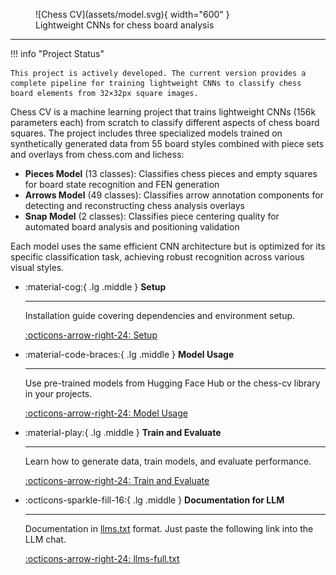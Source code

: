 <figure markdown="span">
  ![Chess CV](assets/model.svg){ width="600" }
  <figcaption>Lightweight CNNs for chess board analysis</figcaption>
</figure>

---

!!! info "Project Status"

    This project is actively developed. The current version provides a complete pipeline for training lightweight CNNs to classify chess board elements from 32×32px square images.

Chess CV is a machine learning project that trains lightweight CNNs (156k parameters each) from scratch to classify different aspects of chess board squares. The project includes three specialized models trained on synthetically generated data from 55 board styles combined with piece sets and overlays from chess.com and lichess:

- **Pieces Model** (13 classes): Classifies chess pieces and empty squares for board state recognition and FEN generation
- **Arrows Model** (49 classes): Classifies arrow annotation components for detecting and reconstructing chess analysis overlays
- **Snap Model** (2 classes): Classifies piece centering quality for automated board analysis and positioning validation

Each model uses the same efficient CNN architecture but is optimized for its specific classification task, achieving robust recognition across various visual styles.

<div class="grid cards" markdown>

- :material-cog:{ .lg .middle } __Setup__

    ---

    Installation guide covering dependencies and environment setup.

    [:octicons-arrow-right-24: Setup](setup.md)

- :material-code-braces:{ .lg .middle } __Model Usage__

    ---

    Use pre-trained models from Hugging Face Hub or the chess-cv library in your projects.

    [:octicons-arrow-right-24: Model Usage](inference.md)

- :material-play:{ .lg .middle } __Train and Evaluate__

    ---

    Learn how to generate data, train models, and evaluate performance.

    [:octicons-arrow-right-24: Train and Evaluate](train-and-eval.md)

- :octicons-sparkle-fill-16:{ .lg .middle } __Documentation for LLM__

    ---

    Documentation in [llms.txt](https://llmstxt.org/) format. Just paste the following link into the LLM chat.

    [:octicons-arrow-right-24: llms-full.txt](llms-full.txt)

</div>
